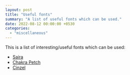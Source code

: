 ```yaml
---
layout: post
title: "Useful fonts"
summary: "A list of useful fonts which can be used."
date: 2022-08-12 00:00:00 +0530
categories:
  - "miscellaneous"
---
```


This is a list of interesting/useful fonts which can be used:

- [Saira](https://fonts.google.com/specimen/Saira?sort=popularity&preview.text=Workout%20Log&preview.text_type=custom)
- [Chakra Petch](https://fonts.google.com/specimen/Chakra+Petch?sort=popularity&preview.text=Workout%20Log&preview.text_type=custom)
- [Cinzel](https://fonts.google.com/specimen/Cinzel?sort=popularity&preview.text=Workout%20Log&preview.text_type=custom)
